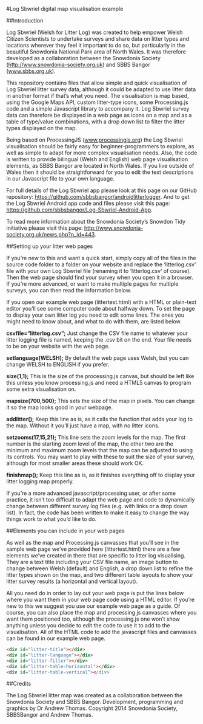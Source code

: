 #Log Sbwriel digital map visualisation example

##Introduction

Log Sbwriel (Welsh for Litter Log) was created to help empower Welsh Citizen Scientists to undertake surveys and share data on litter types and locations wherever they feel it important to do so, but particularly in the beautiful Snowdonia National Park area of North Wales. It was therefore developed as a collaboration between the Snowdonia Society (http://www.snowdonia-society.org.uk) and SBBS Bangor (www.sbbs.org.uk).

This repository contains files that allow simple and quick visualisation of Log Sbwriel litter survey data, although it could be adapted to use litter data in another format if that’s what you need. The visualisation is map based, using the Google Maps API, custom litter-type icons, some Processing.js code and a simple Javascript library to accompany it. Log Sbwriel survey data can therefore be displayed in a web page as icons on a map and as a table of type/value combinations, with a drop down list to filter the litter types displayed on the map.

Being based on ProcessingJS (www.processingjs.org) the Log Sbwriel visualisation should be fairly easy for beginner-programmers to explore, as well as simple to adapt for more complex visualisation needs. Also, the code is written to provide bilingual (Welsh and English) web page visualisation elements, as SBBS Bangor are located in North Wales. If you live outside of Wales then it should be straightforward for you to edit the text descriptions in our Javascript file to your own language.

For full details of the Log Sbwriel app please look at this page on our GitHub repository: https://github.com/sbbsbangor/androidlitterlogger. And to get the Log Sbwriel Android app code and files please visit this page: https://github.com/sbbsbangor/Log-Sbwriel-Android-App.

To read more information about the Snowdonia Society’s Snowdon Tidy initiative please visit this page: http://www.snowdonia-society.org.uk/news.php?n_id=443.

##Setting up your litter web pages

If you’re new to this and want a quick start, simply copy all of the files in the source code folder to a folder on your website and replace the ‘litterlog.csv’ file with your own Log Sbwriel file (renaming it to ‘litterlog.csv’ of course). Then the web page should find your survey when you open it in a browser. If you’re more advanced, or want to make multiple pages for multiple surveys, you can then read the information below.

If you open our example web page (littertest.html) with a HTML or plain-text editor you’ll see some computer code about halfway down. To set the page to display your own litter log you need to edit some lines. The ones you might need to know about, and what to do with them, are listed below.

**csvfile=“litterlog.csv”;** Just change the CSV file name to whatever your litter logging file is named, keeping the .csv bit on the end. Your file needs to be on your website with the web page.

**setlanguage(WELSH);** By default the web page uses Welsh, but you can change WELSH to ENGLISH if you prefer.

**size(1,1);** This is the size of the processing.js canvas, but should be left like this unless you know processing.js and need a HTML5 canvas to program some extra visualisation on.

**mapsize(700,500);** This sets the size of the map in pixels. You can change it so the map looks good in your webpage.

**addlitter();** Keep this line as is, as it calls the function that adds your log to the map. Without it you’ll just have a map, with no litter icons.

**setzooms(17,15,21);** This line sets the zoom levels for the map. The first number is the starting zoom level of the map, the other two are the minimum and maximum zoom levels that the map can be adjusted to using its controls. You may want to play with these to suit the size of your survey, although for most smaller areas these should work OK.

**finishmap();** Keep this line as is, as it finishes everything off to display your litter logging map properly.

If you’re a more advanced javascript/processing user, or after some practice, it isn’t too difficult to adapt the web page and code to dynamically change between different survey log files (e.g. with links or a drop down list). In fact, the code has been written to make it easy to change the way things work to what you’d like to do.

##Elements you can include in your web pages

As well as the map and Processing.js canvasses that you’ll see in the sample web page we’ve provided here (littertest.html) there are a few elements we’ve created in there that are specific to litter log visualising. They are a text title including your CSV file name, an image button to change between Welsh (default) and English, a drop down list to refine the litter types shown on the map, and two different table layouts to show your litter survey results (a horizontal and vertical layout).

All you need do in order to lay out your web page is put the lines below where you want them in your web page code using a HTML editor. If you’re new to this we suggest you use our example web page as a guide. Of course, you can also place the map and processing.js canvasses where you want them positioned too, although the processing.js one won’t show anything unless you decide to edit the code to use it to add to the visualisation. All of the HTML code to add the javascript files and canvasses can be found in our example web page.

```html
<div id="litter-title"></div>
<div id="litter-language"></div>
<div id="litter-filter"></div>
<div id="litter-table-horizontal"></div>
<div id="litter-table-vertical”></div>
```

##Credits

The Log Sbwriel litter map was created as a collaboration between the Snowdonia Society and SBBS Bangor. Development, programming and graphics by Dr Andrew Thomas. Copyright 2014 Snowdonia Society, SBBSBangor and Andrew Thomas.


